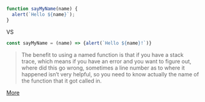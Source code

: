 
```js
function sayMyName(name) {
  alert(`Hello ${name}`);
}
```
VS

```js
const sayMyName = (name) => {alert(`Hello ${name}!`)}
```

> The benefit to using a named function is that if you have a stack trace,
which means if you have an error and you want to figure out,
where did this go wrong, sometimes a line number as to where it happened
isn’t very helpful, so you need to know actually the name of the function
that it got called in.

[More](http://wesbos.com/arrow-functions/)
